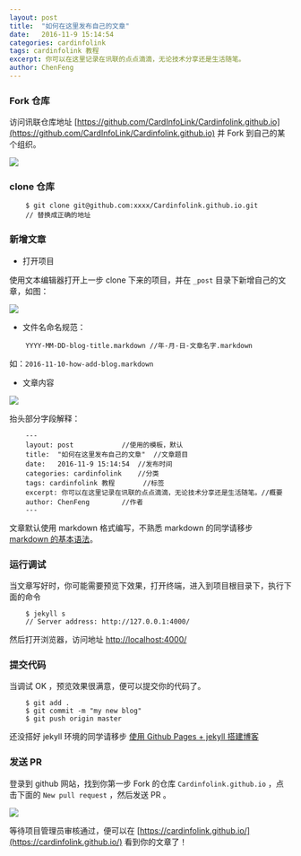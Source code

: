 ```yaml
---
layout: post
title:  "如何在这里发布自己的文章"
date:   2016-11-9 15:14:54
categories: cardinfolink
tags: cardinfolink 教程
excerpt: 你可以在这里记录在讯联的点点滴滴，无论技术分享还是生活随笔。
author: ChenFeng
---
```


### Fork 仓库

访问讯联仓库地址 [https://github.com/CardInfoLink/Cardinfolink.github.io](https://github.com/CardInfoLink/Cardinfolink.github.io) 并 Fork 到自己的某个组织。

![](../../../../image/E0646CE1-7729-445C-88EC-2094EAE45D52.png)

### clone 仓库

```
	$ git clone git@github.com:xxxx/Cardinfolink.github.io.git
	// 替换成正确的地址
```

### 新增文章

- 打开项目

使用文本编辑器打开上一步 clone 下来的项目，并在 `_post` 目录下新增自己的文章，如图：

![](../../../../image/662AE1C7-2B48-4E96-AE6E-2DCB5C696526.png)

- 文件名命名规范：

```
	YYYY-MM-DD-blog-title.markdown //年-月-日-文章名字.markdown
```
如：`2016-11-10-how-add-blog.markdown`

- 文章内容

![](../../../../image/0C4399E3-2BF9-4A57-9212-7C6CEAFF9B11.png)

抬头部分字段解释：

```
	---
	layout: post 			//使用的模板，默认
	title:  "如何在这里发布自己的文章"	//文章题目
	date:   2016-11-9 15:14:54	//发布时间
	categories: cardinfolink 	//分类
	tags: cardinfolink 教程		//标签
	excerpt: 你可以在这里记录在讯联的点点滴滴，无论技术分享还是生活随笔。//概要
	author: ChenFeng		//作者
	---
```

文章默认使用 markdown 格式编写，不熟悉 markdown 的同学请移步 [markdown 的基本语法]()。

### 运行调试

当文章写好时，你可能需要预览下效果，打开终端，进入到项目根目录下，执行下面的命令

```
	$ jekyll s
	// Server address: http://127.0.0.1:4000/
```
然后打开浏览器，访问地址 [http://localhost:4000/](http://localhost:4000/)

### 提交代码

当调试 OK ，预览效果很满意，便可以提交你的代码了。

```
	$ git add .
	$ git commit -m "my new blog"
	$ git push origin master
```

还没搭好 jekyll 环境的同学请移步 [使用 Github Pages + jekyll 搭建博客](https://cardinfolink.github.io/2016/11/09/welcome-to-jekyll/)

### 发送 PR

登录到 github 网站，找到你第一步 Fork 的仓库 `Cardinfolink.github.io` ，点击下面的 `New pull request` ，然后发送 PR 。

![](../../../../image/CFCB3040-C740-400D-AF15-6B93DF8E1D44.png)

等待项目管理员审核通过，便可以在 [https://cardinfolink.github.io/](https://cardinfolink.github.io/) 看到你的文章了！

